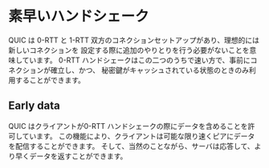 # 素早いハンドシェーク

QUIC は 0-RTT と 1-RTT 双方のコネクションセットアップがあり、理想的には新しいコネクションを
設定する際に追加のやりとりを行う必要がないことを意味しています。
0-RTT ハンドシェークはこの二つのうちで速い方で、事前にコネクションが確立し、かつ、
秘密鍵がキャッシュされている状態のときのみ利用することができます。

## Early data

QUIC はクライアントが0-RTT ハンドシェークの際にデータを含めることを許可しています。
この機能により、クライアントは可能な限り速くピアにデータを配信することができます。
そして、当然のことながら、サーバは応答して、より早くデータを返すことができます。
